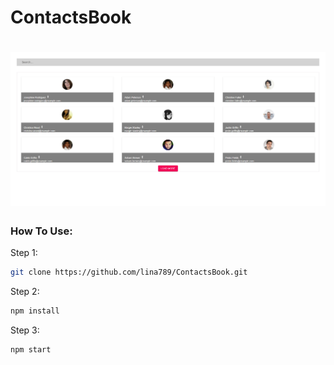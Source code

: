 # ContactsBook

# ![](contactsbook.gif)

### How To Use:
  Step 1:
```sh
git clone https://github.com/lina789/ContactsBook.git
```
  Step 2:
```sh
npm install
```
  Step 3:
```sh
npm start
```
